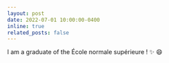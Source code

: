 ```yaml
---
layout: post
date: 2022-07-01 10:00:00-0400
inline: true
related_posts: false
---
```


I am a graduate of the École normale supérieure ! :sparkles: :smile:
